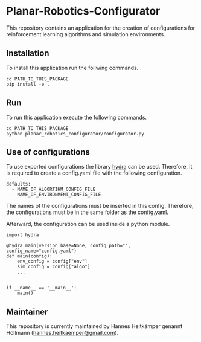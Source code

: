 # Planar-Robotics-Configurator

This repository contains an application for the creation of configurations for reinforcement learning algorithms and simulation environments.



## Installation

To install this application run the follwing commands.

```
cd PATH_TO_THIS_PACKAGE
pip install -e . 
```

## Run

To run this application execute the following commands.

```
cd PATH_TO_THIS_PACKAGE
python planar_robotics_configurator/configurator.py
```



## Use of configurations

To use exported configurations the library [hydra](https://hydra.cc/) can be used.
Therefore, it is required to create a config.yaml file with the following configuration.

```
defaults:
  - NAME_OF_ALGORTIHM_CONFIG_FILE
  - NAME_OF_ENVIRONMENT_CONFIG_FILE
```

The names of the configurations must be inserted in this config. 
Therefore, the configurations must be in the same folder as the config.yaml. 

Afterward, the configuration can be used inside a python module.
```
import hydra

@hydra.main(version_base=None, config_path="", config_name="config.yaml")
def main(config):
    env_config = config["env"]
    sim_config = config["algo"]
    ...
    
    
if __name__ == '__main__':
    main()    
```

## Maintainer

This repository is currently maintained by Hannes Heitkämper genannt Höllmann (hannes.heitkaemper@gmail.com).